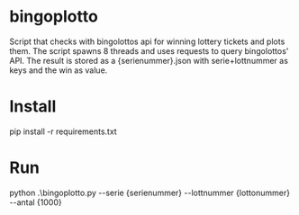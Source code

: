 # bingoplotto
Script that checks with bingolottos api for winning lottery tickets and plots them.
The script spawns 8 threads and uses requests to query bingolottos' API.
The result is stored as a {serienummer}.json with serie+lottnummer as keys and the win as value.

# Install
pip install -r requirements.txt

# Run
python .\bingoplotto.py --serie {serienummer} --lottnummer {lottonummer} --antal {1000}
